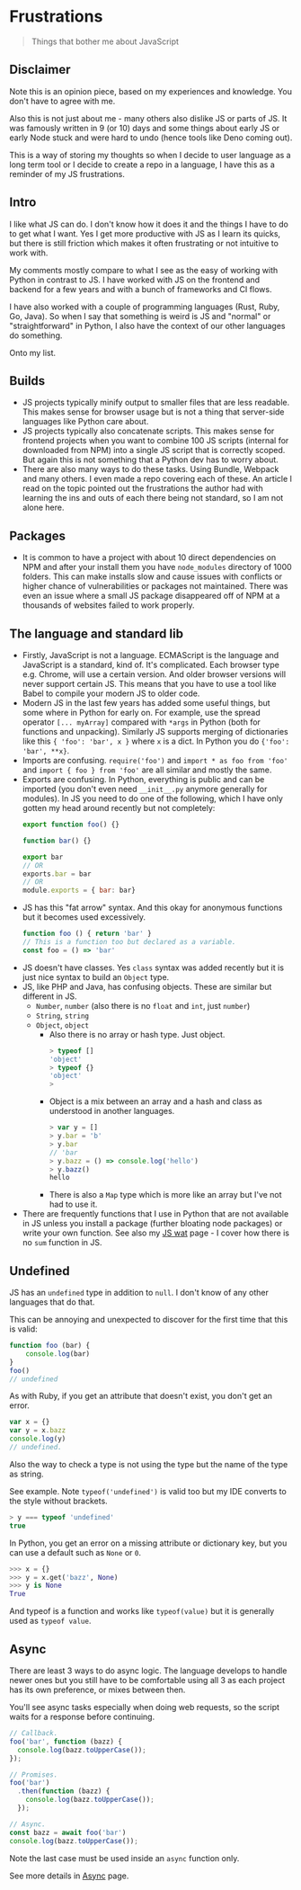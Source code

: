 # Frustrations
> Things that bother me about JavaScript


## Disclaimer

Note this is an opinion piece, based on my experiences and knowledge. You don't have to agree with me.

Also this is not just about me - many others also dislike JS or parts of JS. It was famously written in 9 (or 10) days and some things about early JS or early Node stuck and were hard to undo (hence tools like Deno coming out).

This is a way of storing my thoughts so when I decide to user language as a long term tool or I decide to create a repo in a language, I have this as a reminder of my JS frustrations.


## Intro

I like what JS can do. I don't know how it does it and the things I have to do to get what I want. Yes I get more productive with JS as I learn its quicks, but there is still friction which makes it often frustrating or not intuitive to work with.

My comments mostly compare to what I see as the easy of working with Python in contrast to JS. I have worked with JS on the frontend and backend for a few years and with a bunch of frameworks and CI flows.

I have also worked with a couple of programming languages (Rust, Ruby, Go, Java). So when I say that something is weird is JS and "normal" or "straightforward" in Python, I also have the context of our other languages do something.

Onto my list.


## Builds

- JS projects typically minify output to smaller files that are less readable. This makes sense for browser usage but is not a thing that server-side languages like Python care about.
- JS projects typically also concatenate scripts. This makes sense for frontend projects when you want to combine 100 JS scripts (internal for downloaded from NPM) into a single JS script that is correctly scoped. But again this is not something that a Python dev has to worry about.
- There are also many ways to do these tasks. Using Bundle, Webpack and many others. I even made a repo covering each of these. An article I read on the topic pointed out the frustrations the author had with learning the ins and outs of each there being not standard, so I am not alone here.


## Packages

- It is common to have a project with about 10 direct dependencies on NPM and after your install them you have `node_modules` directory of 1000 folders. This can make installs slow and cause issues with conflicts or higher chance of vulnerabilities or packages not maintained. There was even an issue where a small JS package disappeared off of NPM at a thousands of websites failed to work properly.


## The language and standard lib

- Firstly, JavaScript is not a language. ECMAScript is the language and JavaScript is a standard, kind of. It's complicated. Each browser type e.g. Chrome, will use a certain version. And older browser versions will never support certain JS. This means that you have to use a tool like Babel to compile your modern JS to older code.
- Modern JS in the last few years has added some useful things, but some where in Python for early on. For example, use the spread operator `[... myArray]` compared with `*args` in Python (both for functions and unpacking). Similarly JS supports merging of dictionaries like this `{ 'foo': 'bar', x }` where `x` is a dict. In Python you do `{'foo': 'bar', **x}`.
- Imports are confusing. `require('foo')` and `import * as foo from 'foo'` and `import { foo } from 'foo'` are all similar and mostly the same.
- Exports are confusing. In Python, everything is public and can be imported (you don't even need `__init__.py` anymore generally for modules). In JS you need to do one of the following, which I have only gotten my head around recently but not completely:
    ```javascript
    export function foo() {}

    function bar() {}

    export bar
    // OR
    exports.bar = bar
    // OR
    module.exports = { bar: bar}
    ```
- JS has this "fat arrow" syntax. And this okay for anonymous functions but it becomes used excessively.
    ```javascript
    function foo () { return 'bar' }
    // This is a function too but declared as a variable.
    const foo = () => 'bar'
    ```
- JS doesn't have classes. Yes `class` syntax was added recently but it is just nice syntax to build an `Object` type.
- JS, like PHP and Java, has confusing objects. These are similar but different in JS.
    - `Number`, `number` (also there is no `float` and `int`, just `number`)
    - `String`, `string`
    - `Object`, `object`
        - Also there is no array or hash type. Just object.
            ```javascript
            > typeof []
            'object'
            > typeof {}
            'object'
            >
            ```
        - Object is a mix between an array and a hash and class as understood in another languages.
            ```javascript
            > var y = []
            > y.bar = 'b'
            > y.bar
            // 'bar
            > y.bazz = () => console.log('hello')
            > y.bazz()
            hello
        - There is also a `Map` type which is more like an array but I've not had to use it.
- There are frequently functions that I use in Python that are not available in JS unless you install a package (further bloating node packages) or write your own function. See also my [JS wat](wat.md) page - I cover how there is no `sum` function in JS.

## Undefined

JS has an `undefined` type in addition to `null`. I don't know of any other languages that do that.

This can be annoying and unexpected to discover for the first time that this is valid:
```javascript
function foo (bar) {
    console.log(bar)
}
foo()
// undefined
```

As with Ruby, if you get an attribute that doesn't exist, you don't get an error.

```javascript
var x = {}
var y = x.bazz
console.log(y)
// undefined.
```

Also the way to check a type is not using the type but the name of the type as string.

See example. Note `typeof('undefined')` is valid too but my IDE converts to the style without brackets.

```javascript
> y === typeof 'undefined'
true
```

In Python, you get an error on a missing attribute or dictionary key, but you can use a default such as `None` or `0`.

```python
>>> x = {}
>>> y = x.get('bazz', None)
>>> y is None
True
```


And typeof is a function and works like `typeof(value)` but it is generally used as `typeof value`.


## Async

There are least 3 ways to do async logic. The language develops to handle newer ones but you still have to be comfortable using all 3 as each project has its own preference, or mixes between then.

You'll see async tasks especially when doing web requests, so the script waits for a response before continuing.

```javascript
// Callback.
foo('bar', function (bazz) {
  console.log(bazz.toUpperCase());
});

// Promises.
foo('bar')
  .then(function (bazz) {
    console.log(bazz.toUpperCase());
  });

// Async.
const bazz = await foo('bar')
console.log(bazz.toUpperCase());
```

Note the last case must be used inside an `async` function only.

See more details in [Async](async.md) page.
